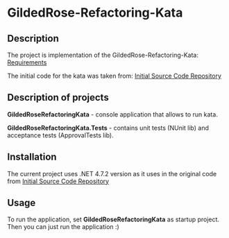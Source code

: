 # GildedRose-Refactoring-Kata

## Description
The project is implementation of the GildedRose-Refactoring-Kata: [Requirements](https://github.com/emilybache/GildedRose-Refactoring-Kata/blob/main/GildedRoseRequirements.txt "GildedRose-Refactoring-Kata requirements")

The initial code for the kata was taken from: [Initial Source Code Repository](https://github.com/emilybache/GildedRose-Refactoring-Kata/tree/main/csharp "Repository with initial code of the kata")

## Description of projects
**GildedRoseRefactoringKata** - console application that allows to run kata.

**GildedRoseRefactoringKata.Tests** - contains unit tests (NUnit lib) and acceptance tests (ApprovalTests lib).

## Installation
The current project uses .NET 4.7.2 version as it uses in the original code from [Initial Source Code Repository](https://github.com/emilybache/GildedRose-Refactoring-Kata/tree/main/csharp "Repository with initial code of the kata")

## Usage
To run the application, set **GildedRoseRefactoringKata** as startup project. Then you can just run the application :)
